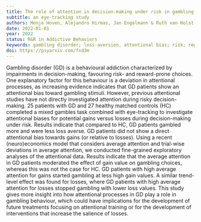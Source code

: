 ```yaml
---
title: The role of attention in decision-making under risk in gambling disorder
subtitle: an eye-tracking study
authors: Monja Hoven, Alejandro Hirmas, Jan Engelmann & Ruth van Holst
date: 2022-01-01
year: 2022
status: R&R in Addictive Behaviors
keywords: gambling disorder; loss-aversion, attentional bias; risk; reward; eye-tracking.
doi: https://psyarxiv.com/fxd3m
---
```


Gambling disorder (GD) is a behavioural addiction characterized by impairments in decision-making, favouring risk- and reward-prone choices. One explanatory factor for this behaviour is a deviation in attentional processes, as increasing evidence indicates that GD patients show an attentional bias toward gambling stimuli. However, previous attentional studies have not directly investigated attention during risky decision-making. 25 patients with GD and 27 healthy matched controls (HC) completed a mixed gambles task combined with eye-tracking to investigate attentional biases for potential gains versus losses during decision-making under risk. Results indicate that compared to HC, GD patients gambled more and were less loss averse. GD patients did not show a direct attentional bias towards gains (or relative to losses). Using a recent (neuro)economics model that considers average attention and trial-wise deviations in average attention, we conducted fine-grained exploratory analyses of the attentional data. Results indicate that the average attention in GD patients moderated the effect of gain value on gambling choices, whereas this was not the case for HC. GD patients with high average attention for gains started gambling at less high gain values. A similar trend-level effect was found for losses, where GD patients with high average attention for losses stopped gambling with lower loss values. This study gives more insight into how attentional processes in GD play a role in gambling behaviour, which could have implications for the development of future treatments focusing on attentional training or for the development of interventions that increase the salience of losses.
